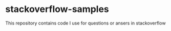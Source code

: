 # stackoverflow-samples

This repository contains code I use for questions or ansers in stackoverflow